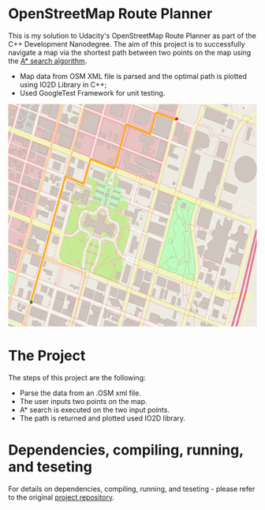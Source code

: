 # OpenStreetMap Route Planner

This is my solution to Udacity's OpenStreetMap Route Planner as part of the C++ Development Nanodegree. The aim of this project is to successfully navigate a map via the shortest path between two points on the map using the [A* search algorithm](https://en.wikipedia.org/wiki/A*_search_algorithm).

- Map data from OSM XML file is parsed and the optimal path is plotted using IO2D Library in C++;
- Used GoogleTest Framework for unit testing.

<img src="map.png" width="600" height="450" />

# The Project

The steps of this project are the following:
- Parse the data from an .OSM xml file.
- The user inputs two points on the map.
- A* search is executed on the two input points.
- The path is returned and plotted used IO2D library.

# Dependencies, compiling, running, and teseting

For details on dependencies, compiling, running, and teseting - please refer to the original [project repository](https://github.com/udacity/CppND-Route-Planning-Project).
